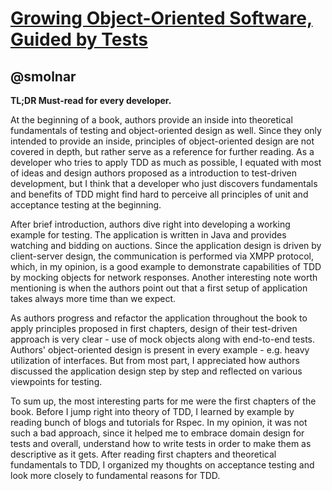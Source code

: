 [Growing Object-Oriented Software, Guided by Tests](http://www.amazon.com/Growing-Object-Oriented-Software-Guided-Tests/dp/0321503627?tag=rubyslava-20)
===============================

@smolnar
------

**TL;DR Must-read for every developer.**

At the beginning of a book, authors provide an inside into theoretical fundamentals of testing and object-oriented design as well. Since they only intended to provide an inside, principles of object-oriented design are not covered in depth, but rather serve as a reference for further reading. As a developer who tries to apply TDD as much as possible, I equated with most of ideas and design authors proposed as a introduction to test-driven development, but I think that a developer who just discovers fundamentals and benefits of TDD might find hard to perceive all principles of unit and acceptance testing at the beginning. 

After brief introduction, authors dive right into developing a working example for testing. The application is written in Java and provides watching and bidding on auctions. Since the application design is driven by client-server design, the communication is performed via XMPP protocol, which, in my opinion, is a good example to demonstrate capabilities of TDD by mocking objects for network responses. Another interesting note worth mentioning is when the authors point out that a first setup of application takes always more time than we expect.

As authors progress and refactor the application throughout the book to apply principles proposed in first chapters, design of their test-driven approach is very clear - use of mock objects along with end-to-end tests. Authors' object-oriented design is present in every example - e.g. heavy utilization of interfaces. But from most part, I appreciated how authors discussed the application design step by step and reflected on various viewpoints for testing.

To sum up, the most interesting parts for me were the first chapters of the book. Before I jump right into theory of TDD, I learned by example by reading bunch of blogs and tutorials for Rspec. In my opinion, it was not such a bad approach, since it helped me to embrace domain design for tests and overall, understand how to write tests in order to make them as descriptive as it gets. After reading first chapters and theoretical fundamentals to TDD, I organized my thoughts on acceptance testing and look more closely to fundamental reasons for TDD.
